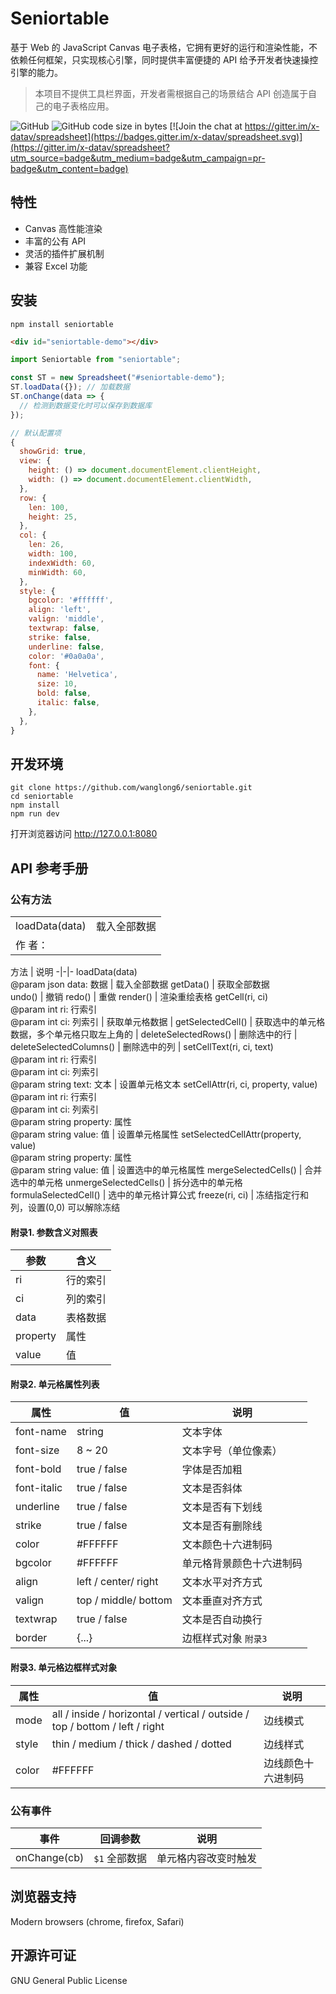 # Seniortable

基于 Web 的 JavaScript Canvas 电子表格，它拥有更好的运行和渲染性能，不依赖任何框架，只实现核心引擎，同时提供丰富便捷的 API 给予开发者快速操控引擎的能力。

> 本项目不提供工具栏界面，开发者需根据自己的场景结合 API 创造属于自己的电子表格应用。

![GitHub](https://img.shields.io/github/license/myliang/x-spreadsheet.svg)
![GitHub code size in bytes](https://img.shields.io/github/languages/code-size/myliang/x-spreadsheet.svg)
[![Join the chat at https://gitter.im/x-datav/spreadsheet](https://badges.gitter.im/x-datav/spreadsheet.svg)](https://gitter.im/x-datav/spreadsheet?utm_source=badge&utm_medium=badge&utm_campaign=pr-badge&utm_content=badge)


## 特性
  - Canvas 高性能渲染
  - 丰富的公有 API
  - 灵活的插件扩展机制
  - 兼容 Excel 功能


## 安装

```shell
npm install seniortable
```

```html
<div id="seniortable-demo"></div>
```

```javascript
import Seniortable from "seniortable";

const ST = new Spreadsheet("#seniortable-demo");
ST.loadData({}); // 加载数据
ST.onChange(data => {
  // 检测到数据变化时可以保存到数据库
});
```

```javascript
// 默认配置项
{
  showGrid: true,
  view: {
    height: () => document.documentElement.clientHeight,
    width: () => document.documentElement.clientWidth,
  },
  row: {
    len: 100,
    height: 25,
  },
  col: {
    len: 26,
    width: 100,
    indexWidth: 60,
    minWidth: 60,
  },
  style: {
    bgcolor: '#ffffff',
    align: 'left',
    valign: 'middle',
    textwrap: false,
    strike: false,
    underline: false,
    color: '#0a0a0a',
    font: {
      name: 'Helvetica',
      size: 10,
      bold: false,
      italic: false,
    },
  },
}
```

## 开发环境

```sheel
git clone https://github.com/wanglong6/seniortable.git
cd seniortable
npm install
npm run dev
```

打开浏览器访问 http://127.0.0.1:8080

## API 参考手册

### 公有方法
<table>
<tr>
    <td>loadData(data)</td>
    <td>载入全部数据</td>
</tr>
<tr>
    <td>作    者：</td>
    <td></td>
</tr>
</table> 

方法 | 说明
-|-|-
loadData(data) <br> @param json data: 数据 | 载入全部数据
getData() | 获取全部数据  
undo() | 撤销
redo() | 重做
render() | 渲染重绘表格
getCell(ri, ci) <br> @param int ri: 行索引<br>@param int ci: 列索引 | 获取单元格数据 |
getSelectedCell() | 获取选中的单元格数据，多个单元格只取左上角的 |
deleteSelectedRows() | 删除选中的行 |
deleteSelectedColumns() | 删除选中的列 |
setCellText(ri, ci, text) <br> @param int ri: 行索引<br>@param int ci: 列索引<br>@param string text: 文本 | 设置单元格文本
setCellAttr(ri, ci, property, value) <br> @param int ri: 行索引<br>@param int ci: 列索引<br>@param string property: 属性<br>@param string value: 值 | 设置单元格属性
setSelectedCellAttr(property, value) <br> @param string property: 属性<br>@param string value: 值 | 设置选中的单元格属性
mergeSelectedCells() | 合并选中的单元格
unmergeSelectedCells() | 拆分选中的单元格
formulaSelectedCell() | 选中的单元格计算公式
freeze(ri, ci) | 冻结指定行和列，设置(0,0) 可以解除冻结

#### 附录1. 参数含义对照表
参数 | 含义
-|-
ri | 行的索引
ci | 列的索引
data | 表格数据
property | 属性
value | 值

#### 附录2. 单元格属性列表
属性 | 值 | 说明
-|-|-
font-name | string | 文本字体
font-size | 8 ~ 20 | 文本字号（单位像素）
font-bold | true / false | 字体是否加粗
font-italic | true / false | 文本是否斜体
underline | true / false | 文本是否有下划线
strike | true / false | 文本是否有删除线
color | #FFFFFF | 文本颜色十六进制码
bgcolor | #FFFFFF | 单元格背景颜色十六进制码
align | left / center/ right | 文本水平对齐方式
valign | top / middle/ bottom | 文本垂直对齐方式
textwrap | true / false | 文本是否自动换行
border | {...} | 边框样式对象 `附录3`

#### 附录3. 单元格边框样式对象
属性 | 值 | 说明
-|-|-
mode | all / inside / horizontal / vertical / outside / top / bottom / left / right | 边线模式
style | thin / medium / thick / dashed / dotted | 边线样式
color | #FFFFFF | 边线颜色十六进制码

### 公有事件
事件 | 回调参数 |  说明
-|-|-
onChange(cb) | `$1` 全部数据 | 单元格内容改变时触发

## 浏览器支持

Modern browsers (chrome, firefox, Safari)

## 开源许可证

GNU General Public License
